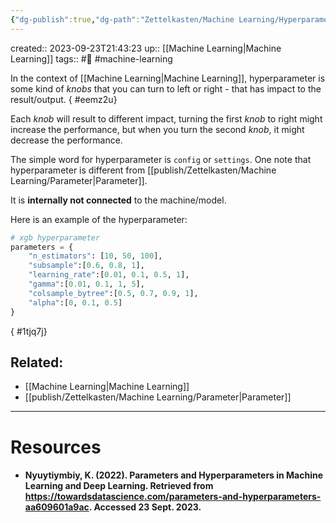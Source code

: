 ```yaml
---
{"dg-publish":true,"dg-path":"Zettelkasten/Machine Learning/Hyperparameter.md","permalink":"/zettelkasten/machine-learning/hyperparameter/","dgHomeLink":true,"dgShowBacklinks":true,"dgShowLocalGraph":true,"dgShowInlineTitle":true,"dgShowFileTree":true,"dgEnableSearch":true,"dgShowToc":true,"dgLinkPreview":true,"dgShowTags":true,"noteIcon":1}
---
```



created:: 2023-09-23T21:43:23
up:: [[Machine Learning\|Machine Learning]]
tags:: #🌱 #machine-learning

In the context of [[Machine Learning\|Machine Learning]], hyperparameter is some kind of *knobs* that you can turn to left or right - that has impact to the result/output.
{ #eemz2u}


Each *knob* will result to different impact, turning the first *knob* to right might increase the performance, but when you turn the second *knob*, it might decrease the performance.

The simple word for hyperparameter is `config` or `settings`. One note that hyperparameter is different from [[publish/Zettelkasten/Machine Learning/Parameter\|Parameter]].

It is **internally not connected** to the machine/model.

Here is an example of the hyperparameter:
```python
# xgb hyperparameter
parameters = {  
	"n_estimators": [10, 50, 100],  
	"subsample":[0.6, 0.8, 1],  
	"learning_rate":[0.01, 0.1, 0.5, 1],  
	"gamma":[0.01, 0.1, 1, 5],  
	"colsample_bytree":[0.5, 0.7, 0.9, 1],  
	"alpha":[0, 0.1, 0.5]  
}
```
{ #1tjq7j}


## Related:

- [[Machine Learning\|Machine Learning]]
- [[publish/Zettelkasten/Machine Learning/Parameter\|Parameter]]

---
# Resources

- #### Nyuytiymbiy, K. (2022). Parameters and Hyperparameters in Machine Learning and Deep Learning. Retrieved from https://towardsdatascience.com/parameters-and-hyperparameters-aa609601a9ac. Accessed 23 Sept. 2023.